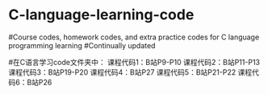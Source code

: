 # C-language-learning-code
#Course codes, homework codes, and extra practice codes for C language programming learning
#Continually updated

#在C语言学习code文件夹中：
课程代码1：B站P9-P10
课程代码2：B站P11-P13
课程代码3：B站P19-P20
课程代码4：B站P27
课程代码5：B站P21-P22
课程代码6：B站P26
